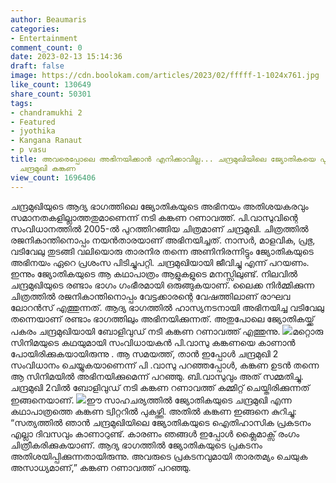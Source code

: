```yaml
---
author: Beaumaris
categories:
- Entertainment
comment_count: 0
date: 2023-02-13 15:14:36
draft: false
image: https://cdn.boolokam.com/articles/2023/02/fffff-1-1024x761.jpg
like_count: 130649
share_count: 50301
tags:
- chandramukhi 2
- Featured
- jyothika
- Kangana Ranaut
- p vasu
title: അവരെപ്പോലെ അഭിനയിക്കാൻ എനിക്കാവില്ല... ചന്ദ്രമുഖിയിലെ ജ്യോതികയെ പുകഴ്ത്തി ‘പുതിയ’
  ചന്ദ്രമുഖി കങ്കണ
view_count: 1696406
---
```


ചന്ദ്രമുഖിയുടെ ആദ്യ ഭാഗത്തിലെ ജ്യോതികയുടെ അഭിനയം അതിശയകരവും സമാനതകളില്ലാത്തതുമാണെന്ന് നടി കങ്കണ റണാവത്ത്. പി.വാസുവിന്റെ സംവിധാനത്തിൽ 2005-ൽ പുറത്തിറങ്ങിയ ചിത്രമാണ് ചന്ദ്രമുഖി. ചിത്രത്തിൽ രജനികാന്തിനൊപ്പം നയൻതാരയാണ് അഭിനയിച്ചത്. നാസർ, മാളവിക, പ്രഭു, വടിവേലു തുടങ്ങി വലിയൊരു താരനിര തന്നെ അണിനിരന്നിട്ടും ജ്യോതികയുടെ അഭിനയം ഏറെ പ്രശംസ പിടിച്ചുപറ്റി. ചന്ദ്രമുഖിയായി ജീവിച്ചു എന്ന് പറയണം. ഇന്നും ജ്യോതികയുടെ ആ കഥാപാത്രം ആളുകളുടെ മനസ്സിലുണ്ട്. നിലവിൽ ചന്ദ്രമുഖിയുടെ രണ്ടാം ഭാഗം ഗംഭീരമായി ഒരുങ്ങുകയാണ്. ലൈക്ക നിർമ്മിക്കുന്ന ചിത്രത്തിൽ രജനികാന്തിനൊപ്പം വേട്ടക്കാരന്റെ വേഷത്തിലാണ് രാഘവ ലോറൻസ് എത്തുന്നത്. ആദ്യ ഭാഗത്തിൽ ഹാസ്യനടനായി അഭിനയിച്ച വടിവേലു തന്നെയാണ് രണ്ടാം ഭാഗത്തിലും അഭിനയിക്കുന്നത്. അതുപോലെ ജ്യോതികയ്ക്ക് പകരം ചന്ദ്രമുഖിയായി ബോളിവുഡ് നടി കങ്കണ റണാവത്ത് എത്തുന്നു. ![](https://cdn.boolokam.com/articles/2023/02/fffff-1-1024x761.jpg)മറ്റൊരു സിനിമയുടെ കഥയുമായി സംവിധായകൻ പി.വാസു കങ്കണയെ കാണാൻ പോയിരിക്കുകയായിരുന്നു . ആ സമയത്ത്, താൻ ഇപ്പോൾ ചന്ദ്രമുഖി 2 സംവിധാനം ചെയ്യുകയാണെന്ന് പി .വാസു പറഞ്ഞപ്പോൾ, കങ്കണ ഉടൻ തന്നെ ആ സിനിമയിൽ അഭിനയിക്കുമെന്ന് പറഞ്ഞു. ബി.വാസുവും അത് സമ്മതിച്ചു. ചന്ദ്രമുഖി 2വിൽ ബോളിവുഡ് നടി കങ്കണ റണാവത്ത് കമ്മിറ്റ് ചെയ്തിരിക്കുന്നത് ഇങ്ങനെയാണ്. ![](https://cdn.boolokam.com/articles/2023/02/fwwww.jpeg)ഈ സാഹചര്യത്തിൽ ജ്യോതികയുടെ ചന്ദ്രമുഖി എന്ന കഥാപാത്രത്തെ കങ്കണ ട്വിറ്ററിൽ പുകഴ്ത്തി. അതിൽ കങ്കണ ഇങ്ങനെ കുറിച്ചു: “സത്യത്തിൽ ഞാൻ ചന്ദ്രമുഖിയിലെ ജ്യോതികയുടെ ഐതിഹാസിക പ്രകടനം എല്ലാ ദിവസവും കാണാറുണ്ട്. കാരണം ഞങ്ങൾ ഇപ്പോൾ ക്ലൈമാക്സ് രംഗം ചിത്രീകരിക്കുകയാണ്. ആദ്യ ഭാഗത്തിൽ ജ്യോതികയുടെ പ്രകടനം അതിശയിപ്പിക്കുന്നതായിരുന്നു. അവരുടെ പ്രകടനവുമായി താരതമ്യം ചെയുക അസാധ്യമാണ്,” കങ്കണ റണാവത്ത് പറഞ്ഞു.